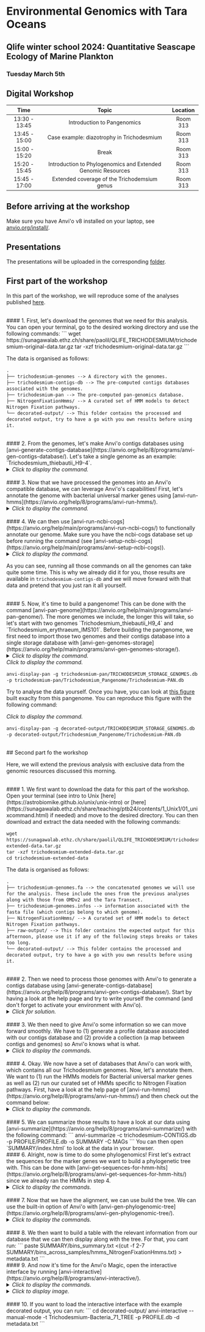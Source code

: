 # Environmental Genomics with Tara Oceans 
## Qlife winter school 2024: Quantitative Seascape Ecology of Marine Plankton 
### Tuesday March 5th

## Digital Workshop 

| Time |  Topic  | Location
|:-----------:|:----------:|:--------:|
| 13:30 - 13:45 | Introduction to Pangenomics | Room 313 |
| 13:45 - 15:00 | Case example: diazotrophy in Trichodesmium | Room 313 |
| 15:00 - 15:20 | Break | Room 313 |
| 15:20 - 15:45 | Introduction to Phylogenomics and Extended Genomic Resources | Room 313 |
| 15:45 - 17:00 | Extended coverage of the Trichodemsium genus | Room 313 |

## Before arriving at the workshop

Make sure you have Anvi'o v8 installed on your laptop, see [anvio.org/install/](anvio.org/install/). 

## Presentations 

The presentations will be uploaded in the corresponding [folder](https://github.com/LucasPaoli/Qlife-2024-Environmental-Genomics/tree/main/talks).

## First part of the workshop

In this part of the workshop, we will reproduce some of the analyses published [here](https://doi.org/10.1073/pnas.2112355118).

<br>
#### 1. First, let's download the genomes that we need for this analysis. You can open your terminal, go to the desired working directory and use the following commands:
```
wget https://sunagawalab.ethz.ch/share/paolil/QLIFE_TRICHODESMIUM/trichodesmium-original-data.tar.gz
tar -xzf trichodesmium-original-data.tar.gz
```

The data is organised as follows:

```
.
├── trichodesmium-genomes --> A directory with the genomes. 
├── trichodesmium-contigs-db --> The pre-computed contigs databases associated with the genomes.
├── trichodesmium-pan --> The pre-computed pan-genomics database. 
├── NitrogenFixationHmms/ --> A curated set of HMM models to detect Nitrogen Fixation pathways. 
└── decorated-output/ --> This folder contains the processed and decorated output, try to have a go with you own results before using it. 
```

<br>
#### 2. From the genomes, let's make Anvi'o contigs databases using [anvi-generate-contigs-database](https://anvio.org/help/8/programs/anvi-gen-contigs-database/). Let's take a single genome as an example: `Trichodesmium_thiebautii_H9-4`.
<details>
<summary><i>Click to display the command.</I></summary>

```
conda activate anvio-8 # Don't forget to activate your Anvi'o environment!
anvi-gen-contigs-database -f trichodesmium-genomes/Trichodesmium_thiebautii_H9_4.fa -o Trichodesmium_thiebautii_H9_4_CONTIGS.db
```

</details>

<br>
#### 3. Now that we have processed the genomes into an Anvi'o compatible database, we can leverage Anvi'o's capabilities! First, let's annotate the genome with bacterial universal marker genes using [anvi-run-hmms](https://anvio.org/help/8/programs/anvi-run-hmms/). 
<details>
<summary><i>Click to display the command.</I></summary>

```
anvi-run-hmms -c Trichodesmium_thiebautii_H9_4_CONTIGS.db -T 4 -I Bacteria_71
```

</details>

<br>
#### 4. We can then use [anvi-run-ncbi-cogs](https://anvio.org/help/main/programs/anvi-run-ncbi-cogs/) to functionally annotate our genome. Make sure you have the ncbi-cogs database set up before running the command (see [anvi-setup-ncbi-cogs](https://anvio.org/help/main/programs/anvi-setup-ncbi-cogs)).
<details>
<summary><i>Click to display the command.</I></summary>

```
anvi-run-ncbi-cogs -c Trichodesmium_thiebautii_H9_4_CONTIGS.db
```

</details>

As you can see, running all those commands on all the genomes can take quite some time. This is why we already did it for you, those results are available in `trichodesmium-contigs-db` and we will move forward with that data and pretend that you just ran it all yourself. 

<br>
#### 5. Now, it's time to build a pangenome! This can be done with the command [anvi-pan-genome](https://anvio.org/help/main/programs/anvi-pan-genome/). The more genomes we include, the longer this will take, so let's start with two genomes `Trichodesmium_thiebautii_H9_4` and `Trichodesmium_erythraeum_IMS101`. Before building the pangenome, we first need to import those two genomes and their contigs database into a single storage database with [anvi-gen-genomes-storage](https://anvio.org/help/main/programs/anvi-gen-genomes-storage/).
<details>
<summary><i>Click to display the command.</I></summary>

```
anvi-gen-genomes-storage -e trichodesmium-pan/genomes-list-light.txt -o TRICHODESMIUM_LIGHT_STORAGE_GENOMES.db
anvi-pan-genome -g TRICHODESMIUM_LIGHT_STORAGE_GENOMES.db -n TRICHODESMIUM -o Trichodesmium_Pangenome --skip-alignments -T 4
```

Same here... this can take quite some time, so we already computed the full pangenome database for you, which is available in `trichodesmium-pan`.

<br>
#### 6. Let's have a look at this pangenome using [anvi-display-pan](https://anvio.org/help/main/programs/anvi-display-pan/).
</details>
<summary><i>Click to display the command.</I></summary>

```
anvi-display-pan -g trichodesmium-pan/TRICHODESMIUM_STORAGE_GENOMES.db -p trichodesmium-pan/Trichodesmium_Pangenome/Trichodesmium-PAN.db
```

</details>

Try to analyse the data yourself. Once you have, you can look at [this figure](https://www.pnas.org/doi/full/10.1073/pnas.2112355118) built exaclty from this pangenome. You can reproduce this figure with the following command:
</details>
<summary><i>Click to display the command.</I></summary>

```
anvi-display-pan -g decorated-output/TRICHODESMIUM_STORAGE_GENOMES.db -p decorated-output/Trichodesmium_Pangenome/Trichodesmium-PAN.db
```

</details>

<br>
## Second part fo the workshop

Here, we will extend the previous analysis with exclusive data from the genomic resources discussed this morning.

<br>
#### 1. We first want to download the data for this part of the workshop. Open your terminal (see intro to Unix [here](https://astrobiomike.github.io/unix/unix-intro) or [here](https://sunagawalab.ethz.ch/share/teaching/ptb24/contents/1_Unix1/01_unixcommand.html) if needed) and move to the desired directory. You can then download and extract the data needed with the following commands:

```
wget https://sunagawalab.ethz.ch/share/paolil/QLIFE_TRICHODESMIUM/trichodesmium-extended-data.tar.gz 
tar -xzf trichodesmium-extended-data.tar.gz
cd trichodesmium-extended-data
``` 

The data is organised as follows:

```
.
├── trichodesmium-genomes.fa --> the concatenated genomes we will use for the analysis. These include the ones from the previous analyses along with those from OMDv2 and the Tara Transect.
├── trichodesmium-genomes.infos --> information associated with the fasta file (which contigs belong to which genome). 
├── NitrogenFixationHmms/ --> A curated set of HMM models to detect Nitrogen Fixation pathways. 
├── raw-output/ --> This folder contains the expected output for this afternoon, please use it if any of the following steps breaks or takes too long. 
└── decorated-output/ --> This folder contains the processed and decorated output, try to have a go with you own results before using it. 
```

<br>
#### 2. Then we need to process those genomes with Anvi'o to generate a contigs database using [anvi-generate-contigs-database](https://anvio.org/help/8/programs/anvi-gen-contigs-database/). Start by having a look at the help page and try to write yourself the command (and don't forget to activate your environment with Anvi'o).
<details>
<summary><i>Click for solution.</I></summary>

```
conda activate anvio-8
anvi-gen-contigs-database -f trichodesmium-genomes.fa -T 8 -o trichodesmium-CONTIGS.db
```

</details>

<br>
#### 3. We then need to give Anvi'o some information so we can move forward smoothly. We have to (1) generate a profile database associated with our contigs database and (2) provide a collection (a map between contigs and genomes) so Anvi'o knows what is what.
<details>
<summary><i>Click to display the commands.</I></summary>

```
anvi-profile -c trichodesmium-CONTIGS.db --blank-profile --skip-hierarchical-clustering -o PROFILE -S MAGs
anvi-import-collection -c trichodesmium-CONTIGS.db trichodesmium-genomes.infos --contigs-mode -C MAGs -p PROFILE/PROFILE.db
```

</details>

<br>
#### 4. Okay. We now have a set of databases that Anvi'o can work with, which contains all our Trichodesmium genomes. Now, let's annotate them. We want to (1) run the HMMs models for Bacterial universal marker genes as well as (2) run our curated set of HMMs specific to Nitrogen Fixation pathways. First, have a look at the help page of [anvi-run-hmms](https://anvio.org/help/8/programs/anvi-run-hmms/) and then check out the command below: 
<details>

<summary><i>Click to display the commands.</I></summary>
```
anvi-run-hmms -c trichodesmium-CONTIGS.db -T 8 -I Bacteria_71
anvi-run-hmms -c trichodesmium-CONTIGS.db -H NitrogenFixationHmms 
```

</details>

<br>
#### 5. We can summarize those results to have a look at our data using [anvi-summarize](https://anvio.org/help/8/programs/anvi-summarize/) with the following command:
```
anvi-summarize -c trichodesmium-CONTIGS.db -p PROFILE/PROFILE.db -o SUMMARY -C MAGs
```
You can then open `SUMMARY/index.html` to look at the data in your browser.

<br>
#### 6. Alright, now is time to do some phylogenomics! First let's extract the sequences for the marker genes we want to build a phylogenetic tree with. This can be done with [anvi-get-sequences-for-hmm-hits](https://anvio.org/help/8/programs/anvi-get-sequences-for-hmm-hits/) since we already ran the HMMs in step 4.
<details>
<summary><i>Click to display the commands.</I></summary>

```
anvi-get-sequences-for-hmm-hits -c trichodesmium-CONTIGS.db -p PROFILE/PROFILE.db -C MAGs --hmm-sources Bacteria_71 --concatenate-genes -o Trichodesmium-Bacteria_71_ALIGN --return-best-hit
```

</details>

<br>
#### 7. Now that we have the alignment, we can use build the tree. We can use the built-in option of Anvi'o with [anvi-gen-phylogenomic-tree](https://anvio.org/help/8/programs/anvi-gen-phylogenomic-tree/).
<details>
<summary><i>Click to display the commands.</I></summary>

```
anvi-gen-phylogenomic-tree -f Trichodesmium-Bacteria_71_ALIGN -o Trichodesmium-Bacteria_71_TREE
```

</details>

<br>
#### 8. We then want to build a table with the relevant information from our database that we can then display along with the tree. For that, you cant run:
```
paste SUMMARY/bins_summary.txt <(cut -f 2-7 SUMMARY/bins_across_samples/hmms_NitrogenFixationHmms.txt) > metadata.txt
```

<br>
#### 9. And now it's time for the Anvi'o Magic, open the interactive interface by running [anvi-interactive](https://anvio.org/help/8/programs/anvi-interactive/).
<details>
<summary><i>Click to display the commands.</I></summary>

```
anvi-interactive --manual-mode -t Trichodesmium-Bacteria_71_TREE -p PROFILE.db -d metadata.txt
```

</details>

<details>
<summary><i>Click to display image.</I></summary>

![This should have been an image](https://github.com/LucasPaoli/Qlife-2024-Environmental-Genomics/blob/main/digital-workshop/decorated-output.png?raw=true)

</details>

<br>
#### 10. If you want to load the interactive interface with the example decorated output, you can run:
```
cd decorated-output/
anvi-interactive --manual-mode -t Trichodesmium-Bacteria_71_TREE -p PROFILE.db -d metadata.txt
```
